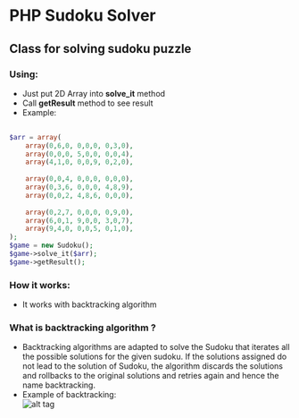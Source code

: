 # PHP Sudoku Solver
## Class for solving sudoku puzzle

### Using:
* Just put 2D Array into **solve_it** method
* Call **getResult** method to see result
* Example:
```php
 
$arr = array(
    array(0,6,0, 0,0,0, 0,3,0),
    array(0,0,0, 5,0,0, 0,0,4),
    array(4,1,0, 0,0,9, 0,2,0),
    
    array(0,0,4, 0,0,0, 0,0,0),
    array(0,3,6, 0,0,0, 4,8,9),
    array(0,0,2, 4,8,6, 0,0,0),
    
    array(0,2,7, 0,0,0, 0,9,0),
    array(6,0,1, 9,0,0, 3,0,7),
    array(9,4,0, 0,0,5, 0,1,0),
);
$game = new Sudoku();
$game->solve_it($arr);
$game->getResult();
```
### How it works:
* It works with backtracking algorithm

### What is backtracking algorithm ?
* Backtracking algorithms are adapted to solve the Sudoku that iterates all the possible solutions for the given sudoku. If the solutions assigned do not lead to the solution of Sudoku, the algorithm discards the solutions and rollbacks to the original solutions and retries again and hence the name backtracking.
* Example of backtracking:<br>
![alt tag](https://raw.githubusercontent.com/kirilkirkov/Sudoku-Solver/master/backtracking_mech.gif)
